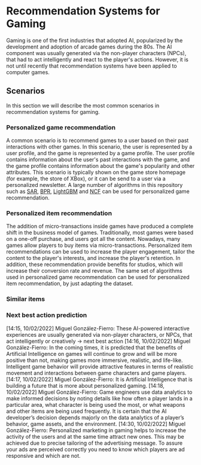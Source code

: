 # Recommendation Systems for Gaming

Gaming is one of the first industries that adopted AI, popularized by the development and adoption of arcade games during the 80s. The AI component was usually generated via the non-player characters (NPCs), that had to act intelligently and react to the player's actions. However, it is not until recently that recommendation systems have been applied to computer games. 

## Scenarios

In this section we will describe the most common scenarios in recommendation systems for gaming.

### Personalized game recommendation

A common scenario is to recommend games to a user based on their past interactions with other games. In this scenario, the user is represented by a user profile, and the game is represented by a game profile.  The user profile contains information about the user's past interactions with the game, and the game profile contains information about the game's popularity and other attributes. This scenario is typically shown on the game store homepage (for example, the store of XBox), or it can be send to a user via a personalized newsletter. A large number of algorithms in this repository such as [SAR](../../examples/00_quick_start/sar_movielens.ipynb), [BPR](../../examples/02_model_collaborative_filtering/cornac_bpr_deep_dive.ipynb), [LightGBM](../../examples/00_quick_start/lightgbm_tinycriteo.ipynb) and [NCF](../../examples/00_quick_start/ncf_movielens.ipynb) can be used for personalized game recommendation.

### Personalized item recommendation

The addition of micro-transactions inside games have produced a complete shift in the business model of games. Traditionally, most games were based on a one-off purchase, and users got all the content. Nowadays, many games allow players to buy items via micro-transactions. Personalized item recommendations can be used to increase the player engagement, tailor the content to the player's interests, and increase the player's retention. In addition, these recommendation provide benefits for studios, which will increase their conversion rate and revenue. The same set of algorithms used in personalized game recommendation can be used for personalized item recommendation, by just adapting the dataset.

### Similar items

### Next best action prediction


[14:15, 10/02/2022] Miguel González-Fierro: These AI-powered interactive experiences are usually generated via non-player characters, or NPCs, that act intelligently or creatively -> next best action
[14:16, 10/02/2022] Miguel González-Fierro: In the coming times, it is predicted that the benefits of Artificial Intelligence on games will continue to grow and will be more positive than not, making games more immersive, realistic, and life-like. Intelligent game behavior will provide attractive features in terms of realistic movement and interactions between game characters and game players.
[14:17, 10/02/2022] Miguel González-Fierro: It is Artificial Intelligence that is building a future that is more about personalized gaming.
[14:18, 10/02/2022] Miguel González-Fierro: Game engineers use data analytics to make informed decisions by noting details like how often a player lands in a particular area, what character is being used the most, or what weapons and other items are being used frequently. It is certain that the AI developer’s decision depends majorly on the data analytics of a player’s behavior, game assets, and the environment.
[14:30, 10/02/2022] Miguel González-Fierro: Personalized marketing in gaming helps to increase the activity of the users and at the same time attract new ones. This may be achieved due to precise tailoring of the advertising message. To assure your ads are perceived correctly you need to know which players are ad responsive and which are not.